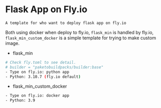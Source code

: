 
# Flask App on Fly.io

```
A template for who want to deploy flask app on fly.io
```

Both using docker when deploy to fly.io, 
`flask_min` is handled by fly.io, 
`flask_min_custom_docker` is a simple template for trying to make custom image.

- flask_min
```bash
# Check fly.toml to see detail.
# builder = "paketobuildpacks/builder:base"
- Type on fly.io: python app
- Python: 3.10.7 (fly.io default)
```

- flask_min_custom_docker
```bash
- Type on fly.io: docker app
- Python: 3.9
```
